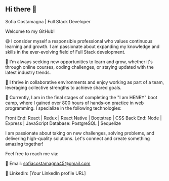 ## Hi there 👋

Sofia Costamagna | Full Stack Developer

Welcome to my GitHub!

😄 I consider myself a responsible professional who values continuous learning and growth. I am passionate about expanding my knowledge and skills in the ever-evolving field of Full Stack development.

🌱 I'm always seeking new opportunities to learn and grow, whether it's through online courses, coding challenges, or staying updated with the latest industry trends.

👯 I thrive in collaborative environments and enjoy working as part of a team, leveraging collective strengths to achieve shared goals.

🌱 Currently, I am in the final stages of completing the "I am HENRY" boot camp, where I gained over 800 hours of hands-on practice in web programming. I specialize in the following technologies:

Front End: React | Redux | React Native | Bootstrap | CSS
Back End: Node | Express | JavaScript
Database: PostgreSQL | Sequelize

I am passionate about taking on new challenges, solving problems, and delivering high-quality solutions. Let's connect and create something amazing together!

Feel free to reach me via:

📧 Email: sofiacostamagna45@gmail.com

🔗 LinkedIn: [Your LinkedIn profile URL]

  
